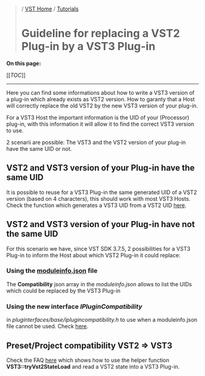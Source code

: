 >/ [VST Home](../) / [Tutorials](Index.md)
>
># Guideline for replacing a VST2 Plug-in by a VST3 Plug-in

**On this page:**

[[_TOC_]]

---

Here you can find some informations about how to write a VST3 version of a plug-in which already exists as VST2 version.
How to garanty that a Host will correctly replace the old VST2 by the new VST3 version of your plug-in.

For a VST3 Host the important information is the UID of your (Processor) plug-in, with this information it will allow it to find the correct VST3 version to use.

2 scenarii are possible: The VST3 and the VST2 version of your plug-in have the same UID or not.

## VST2 and VST3 version of your Plug-in have the same UID

It is possible to reuse for a VST3 Plug-in the same generated UID of a VST2 version (based on 4 characters), this should work with most VST3 Hosts. Check the function which generates a VST3 UID from a VST2 UID [here](../FAQ/Compatibility+with+VST+2.x+or+VST+1.md#q-how-can-i-update-my-vst-2-version-of-my-plug-in-to-a-vst-3-version-and-be-sure-that-cubase-will-load-it-instead-of-my-old-one).

## VST2 and VST3 version of your Plug-in have not the same UID

For this scenario we have, since VST SDK 3.7.5, 2 possibilities for a VST3 Plug-in to inform the Host about which VST2 Plug-in it could replace:

### Using the [moduleinfo.json](../Technical+Documentation/VST+Module+Architecture/ModuleInfo-JSON.md) file

The **Compatibility** json array in the *moduleinfo.json* allows to list the UIDs which could be replaced by the VST3 Plug-in

### Using the new interface *IPluginCompatibility* 

in *pluginterfaces/base/iplugincompatibility.h* to use when a moduleinfo.json file cannot be used. Check [here](../Technical+Documentation/Change+History/3.7.5/ModuleInfo.md).

## Preset/Project compatibility VST2 => VST3

Check the FAQ [here](../FAQ/Compatibility+with+VST+2.x+or+VST+1.md#q-how-can-i-support-projects-which-were-saved-with-the-vst-2-version-of-my-plug-in) which shows how to use the helper function **VST3::tryVst2StateLoad** and read a VST2 state into a VST3 Plug-in.

